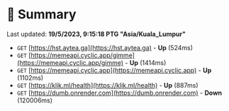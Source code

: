 # 📖 Summary
Last updated: **19/5/2023, 9:15:18 PTG "Asia/Kuala_Lumpur"**

- `GET` [https://hst.aytea.ga](https://hst.aytea.ga) - **Up** (524ms)
- `GET` [https://memeapi.cyclic.app/gimme](https://memeapi.cyclic.app/gimme) - **Up** (1414ms)
- `GET` [https://memeapi.cyclic.app](https://memeapi.cyclic.app) - **Up** (1102ms)
- `GET` [https://klik.ml/health](https://klik.ml/health) - **Up** (887ms)
- `GET` [https://dumb.onrender.com](https://dumb.onrender.com) - **Down** (120006ms)
